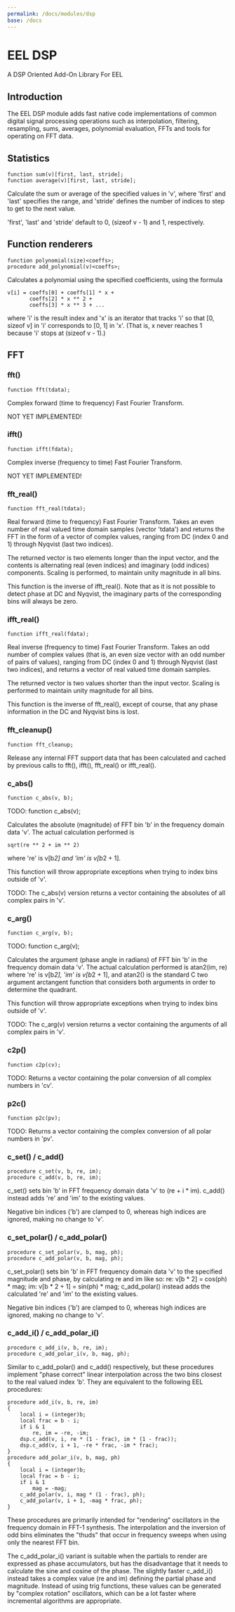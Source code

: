 ```yaml
---
permalink: /docs/modules/dsp
base: /docs
---
```



EEL DSP
=======

A DSP Oriented Add-On Library For EEL


Introduction
------------
The EEL DSP module adds fast native code implementations of common
digital signal processing operations such as interpolation, filtering,
resampling, sums, averages, polynomial evaluation, FFTs and tools for
operating on FFT data.



Statistics
----------
```
function sum(v)[first, last, stride];
function average(v)[first, last, stride];
```

Calculate the sum or average of the specified values in 'v',
where 'first' and 'last' specifies the range, and 'stride'
defines the number of indices to step to get to the next
value.

'first', 'last' and 'stride' default to 0, (sizeof v - 1)
and 1, respectively.



Function renderers
------------------
```
function polynomial(size)<coeffs>;
procedure add_polynomial(v)<coeffs>;
```

Calculates a polynomial using the specified coefficients,
using the formula

	v[i] = coeffs[0] + coeffs[1] * x +
	       coeffs[2] * x ** 2 +
	       coeffs[3] * x ** 3 + ...

where 'i' is the result index and 'x' is an iterator that
tracks 'i' so that [0, sizeof v] in 'i' corresponds to [0, 1]
in 'x'. (That is, x never reaches 1 because 'i' stops at
(sizeof v - 1).)



FFT
---

### fft()
```
function fft(tdata);
```

Complex forward (time to frequency) Fast Fourier Transform.

NOT YET IMPLEMENTED!



### ifft()
```
function ifft(fdata);
```

Complex inverse (frequency to time) Fast Fourier Transform.

NOT YET IMPLEMENTED!



### fft_real()
```
function fft_real(tdata);
```

Real forward (time to frequency) Fast Fourier Transform. Takes
an even number of real valued time domain samples (vector
'tdata') and returns the FFT in the form of a vector of
complex values, ranging from DC (index 0 and 1) through
Nyqvist (last two indices).

The returned vector is two elements longer than the input
vector, and the contents is alternating real (even indices)
and imaginary (odd indices) components. Scaling is performed,
to maintain unity magnitude in all bins.

This function is the inverse of ifft_real(). Note that as
it is not possible to detect phase at DC and Nyqvist, the
imaginary parts of the corresponding bins will always be zero.



### ifft_real()
```
function ifft_real(fdata);
```

Real inverse (frequency to time) Fast Fourier Transform. Takes
an odd number of complex values (that is, an even size vector
with an odd number of pairs of values), ranging from DC (index
0 and 1) through Nyqvist (last two indices), and returns a
vector of real valued time domain samples.

The returned vector is two values shorter than the input
vector. Scaling is performed to maintain unity magnitude for
all bins.

This function is the inverse of fft_real(), except of
course, that any phase information in the DC and Nyqvist bins
is lost.



### fft_cleanup()
```
function fft_cleanup;
```
Release any internal FFT support data that has been calculated
and cached by previous calls to fft(), ifft(), fft_real() or
ifft_real().



### c_abs()
```
function c_abs(v, b);
```

TODO: function c_abs(v);

Calculates the absolute (magnitude) of FFT bin 'b' in the
frequency domain data 'v'. The actual calculation performed is

	sqrt(re ** 2 + im ** 2)

where 're' is v[b*2] and 'im' is v[b*2 + 1].

This function will throw appropriate exceptions when trying
to index bins outside of 'v'.

TODO: The c_abs(v) version returns a vector containing the
absolutes of all complex pairs in 'v'.



### c_arg()
```
function c_arg(v, b);
```

TODO: function c_arg(v);

Calculates the argument (phase angle in radians) of FFT bin
'b' in the frequency domain data 'v'. The actual calculation
performed is
	atan2(im, re)
where 're' is v[b*2], 'im' is v[b*2 + 1], and atan2() is the
standard C two argument arctangent function that considers
both arguments in order to determine the quadrant.

This function will throw appropriate exceptions when trying
to index bins outside of 'v'.

TODO: The c_arg(v) version returns a vector containing the
arguments of all complex pairs in 'v'.



### c2p()
```
function c2p(cv);
```

TODO: Returns a vector containing the polar conversion of all
complex numbers in 'cv'.



### p2c()
```
function p2c(pv);
```

TODO: Returns a vector containing the complex conversion of all
polar numbers in 'pv'.



### c_set() / c_add()
```
procedure c_set(v, b, re, im);
procedure c_add(v, b, re, im);
```

c_set() sets bin 'b' in FFT frequency domain data 'v' to
(re + i * im). c_add() instead adds 're' and 'im' to the
existing values.

Negative bin indices ('b') are clamped to 0, whereas high
indices are ignored, making no change to 'v'.



### c_set_polar() / c_add_polar()
```
procedure c_set_polar(v, b, mag, ph);
procedure c_add_polar(v, b, mag, ph);
```

c_set_polar() sets bin 'b' in FFT frequency domain data 'v' to
the specified magnitude and phase, by calculating re and im
like so:
	re:	v[b * 2] = cos(ph) * mag;
	im:	v[b * 2 + 1] = sin(ph) * mag;
c_add_polar() instead adds the calculated 're' and 'im' to the
existing values.

Negative bin indices ('b') are clamped to 0, whereas high
indices are ignored, making no change to 'v'.



### c_add_i() / c_add_polar_i()
```
procedure c_add_i(v, b, re, im);
procedure c_add_polar_i(v, b, mag, ph);
```

Similar to c_add_polar() and c_add() respectively, but these
procedures implement "phase correct" linear interpolation
across the two bins closest to the real valued index 'b'.
They are equivalent to the following EEL procedures:

	procedure add_i(v, b, re, im)
	{
		local i = (integer)b;
		local frac = b - i;
		if i & 1
			re, im = -re, -im;
		dsp.c_add(v, i, re * (1 - frac), im * (1 - frac));
		dsp.c_add(v, i + 1, -re * frac, -im * frac);
	}
	procedure add_polar_i(v, b, mag, ph)
	{
		local i = (integer)b;
		local frac = b - i;
		if i & 1
			mag = -mag;
		c_add_polar(v, i, mag * (1 - frac), ph);
		c_add_polar(v, i + 1, -mag * frac, ph);
	}

These procedures are primarily intended for "rendering"
oscillators in the frequency domain in FFT-1 synthesis. The
interpolation and the inversion of odd bins eliminates the
"thuds" that occur in frequency sweeps when using only the
nearest FFT bin.

The c_add_polar_i() variant is suitable when the partials
to render are expressed as phase accumulators, but has the
disadvantage that it needs to calculate the sine and cosine of
the phase. The slightly faster c_add_i() instead takes a
complex value (re and im) defining the partial phase and
magnitude. Instead of using trig functions, these values can
be generated by "complex rotation" oscillators, which can be
a lot faster where incremental algorithms are appropriate.
